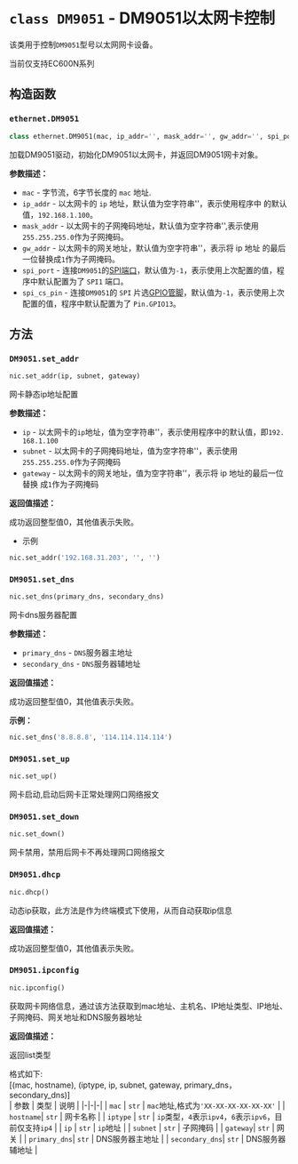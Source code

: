 # `class DM9051` - DM9051以太网卡控制

该类用于控制`DM9051`型号以太网网卡设备。

<div class="warn">
<body>
当前仅支持EC600N系列
</body>
</div>

## 构造函数

### `ethernet.DM9051`

```python
class ethernet.DM9051(mac, ip_addr='', mask_addr='', gw_addr='', spi_port=-1,spi_cs_pin=-1)
```

加载DM9051驱动，初始化DM9051以太网卡，并返回DM9051网卡对象。

**参数描述：**

- `mac` - 字节流，6字节长度的 `mac` 地址.
- `ip_addr` - 以太网卡的 `ip` 地址，默认值为空字符串''，表示使用程序中
的默认值，`192.168.1.100`。
- `mask_addr` - 以太网卡的子网掩码地址，默认值为空字符串'',表示使用
`255.255.255.0`作为子网掩码。
- `gw_addr` - 以太网卡的网关地址，默认值为空字符串''，表示将 ip 地址
的最后一位替换成`1`作为子网掩码。
- `spi_port` - 连接`DM9051`的[SPI端口](./machine.SPI.md)，默认值为`-1`，表示使用上次配置的值，程序中默认配置为了 `SPI1` 端口。
- `spi_cs_pin` - 连接`DM9051`的 `SPI` 片选[GPIO管脚](./machine.Pin.md)，默认值为`-1`，表示使用上次配置的值，程序中默认配置为了 `Pin.GPIO13`。

## 方法

### `DM9051.set_addr`
```python
nic.set_addr(ip, subnet, gateway)
```

网卡静态ip地址配置

**参数描述：**

- `ip` - 以太网卡的`ip`地址，值为空字符串''，表示使用程序中的默认值，即`192. 168.1.100`
- `subnet` - 以太网卡的子网掩码地址，值为空字符串''，表示使用`255.255.255.0`作为子网掩码
- `gateway` - 以太网卡的网关地址，值为空字符串''，表示将 ip 地址的最后一位替换 成`1`作为子网掩码

**返回值描述：**   

成功返回整型值0，其他值表示失败。

* 示例

```python
nic.set_addr('192.168.31.203', '', '')
```

### `DM9051.set_dns`

```python
nic.set_dns(primary_dns, secondary_dns)
```

网卡dns服务器配置

**参数描述：**

- `primary_dns` - `DNS`服务器主地址
- `secondary_dns` - `DNS`服务器辅地址

**返回值描述：**   

成功返回整型值0，其他值表示失败。

**示例：** 

```python
nic.set_dns('8.8.8.8', '114.114.114.114')
```

### `DM9051.set_up`

```python
nic.set_up()
```

网卡启动,启动后网卡正常处理网口网络报文

### `DM9051.set_down`

```python
nic.set_down()
```

网卡禁用，禁用后网卡不再处理网口网络报文

### `DM9051.dhcp`

```python
nic.dhcp()
```

动态ip获取，此方法是作为终端模式下使用，从而自动获取ip信息

**返回值描述：**   

成功返回整型值0，其他值表示失败。

### `DM9051.ipconfig`

```python
nic.ipconfig()
```

获取网卡网络信息，通过该方法获取到mac地址、主机名、IP地址类型、IP地址、子网掩码、网关地址和DNS服务器地址

**返回值描述：**   

返回list类型

格式如下:  
[(mac, hostname), (iptype, ip, subnet, gateway, primary_dns，secondary_dns)]  
|  参数   | 类型  | 说明 |
|-|-|-|
| `mac`    | `str` | `mac`地址,格式为`'XX-XX-XX-XX-XX-XX'` |
| `hostname`| `str` | 网卡名称 |
| `iptype`  | `str` | `ip`类型，`4`表示`ipv4`，`6`表示`ipv6`，目前仅支持`ip4` |
| `ip`     | `str` | `ip`地址 |
| `subnet` | `str` | 子网掩码 |
| `gateway`| `str` | 网关 |
| `primary_dns`| `str` | DNS服务器主地址 |
| `secondary_dns`| `str` | DNS服务器辅地址 |
